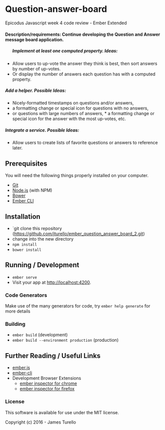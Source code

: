 # Question-answer-board

Epicodus Javascript week 4 code review - Ember Extended

#### Description/requirements: Continue developing the Question and Answer message board application.


##### &nbsp;&nbsp;&nbsp;&nbsp;&nbsp;&nbsp; Implement at least one computed property. Ideas:
* Allow users to up-vote the answer they think is best, then sort answers by number of up-votes.
* Or display the number of answers each question has with a computed property.
##### Add a helper. Possible Ideas:
* Nicely-formatted timestamps on questions and/or answers,
* a formatting change or special icon for questions with no answers,
* or questions with large numbers of answers, * a formatting change or special icon for the answer with the most up-votes, etc.
##### Integrate a service. Possible Ideas:
* Allow users to create lists of favorite questions or answers to reference later.

## Prerequisites

You will need the following things properly installed on your computer.

* [Git](http://git-scm.com/)
* [Node.js](http://nodejs.org/) (with NPM)
* [Bower](http://bower.io/)
* [Ember CLI](http://ember-cli.com/)

## Installation

* `git clone this repository (https://github.com/jturello/ember_question_answer_board_2.git)
* change into the new directory
* `npm install`
* `bower install`

## Running / Development

* `ember serve`
* Visit your app at [http://localhost:4200](http://localhost:4200).

### Code Generators

Make use of the many generators for code, try `ember help generate` for more details

### Building

* `ember build` (development)
* `ember build --environment production` (production)

## Further Reading / Useful Links

* [ember.js](http://emberjs.com/)
* [ember-cli](http://ember-cli.com/)
* Development Browser Extensions
  * [ember inspector for chrome](https://chrome.google.com/webstore/detail/ember-inspector/bmdblncegkenkacieihfhpjfppoconhi)
  * [ember inspector for firefox](https://addons.mozilla.org/en-US/firefox/addon/ember-inspector/)

### License

This software is available for use under the MIT license.

Copyright (c) 2016 - James Turello
